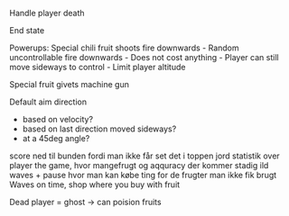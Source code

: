<!-- Poop stuns -->
<!-- Poop recoil -->

<!-- Can't shoot when stunned -->

<!-- Monkey states -->
  <!-- - Default: 🐵 -->


<!-- Frusterende walking speed, encourager hoppe -->

<!-- Using poop costs 1 food -->

<!-- Shoot cooldown indicator -->
 <!-- - Rectangle above the player getting smaller -->

Handle player death

End state

<!-- Remote scoreboard - Show score above player instead -->

Powerups:
  Special chili fruit shoots fire downwards
    - Random uncontrollable fire downwards
    - Does not cost anything
    - Player can still move sideways to control
    - Limit player altitude

  Special fruit givets machine gun

Default aim direction
  - based on velocity?
  - based on last direction moved sideways?
  - at a 45deg angle?

<!-- Bug: Can exit the sides -->
<!-- Bug: Can get stuck ceiling -->


score ned til bunden fordi man ikke får set det i toppen
jord
statistik over player the game, hvor mangefrugt og aqquracy
der kommer stadig ild
waves + pause hvor man kan købe ting for de frugter man ikke fik brugt
Waves on time, shop where you buy with fruit

Dead player = ghost -> can poision fruits
